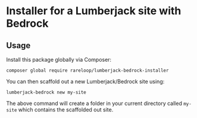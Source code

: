 # Installer for a Lumberjack site with Bedrock

## Usage

Install this package globally via Composer:

```
composer global require rareloop/lumberjack-bedrock-installer
```

You can then scaffold out a new Lumberjack/Bedrock site using:

```
lumberjack-bedrock new my-site
```

The above command will create a folder in your current directory called `my-site` which contains the scaffolded out site.
